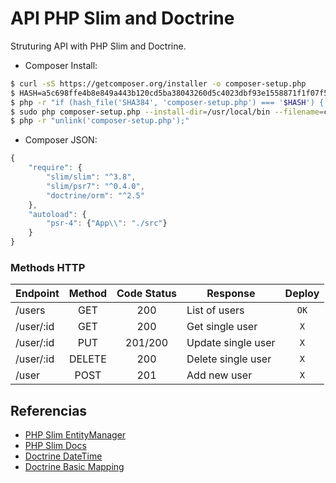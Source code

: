 # API PHP Slim and Doctrine

Struturing API with PHP Slim and Doctrine.

* Composer Install:
```bash
$ curl -sS https://getcomposer.org/installer -o composer-setup.php
$ HASH=a5c698ffe4b8e849a443b120cd5ba38043260d5c4023dbf93e1558871f1f07f58274fc6f4c93bcfd858c6bd0775cd8d1
$ php -r "if (hash_file('SHA384', 'composer-setup.php') === '$HASH') { echo 'Installer verified'; } else { echo 'Installer corrupt'; unlink('composer-setup.php'); } echo PHP_EOL;"
$ sudo php composer-setup.php --install-dir=/usr/local/bin --filename=composer
$ php -r "unlink('composer-setup.php');"
```

* Composer JSON:
```javascript
{
    "require": {
        "slim/slim": "^3.8",
        "slim/psr7": "^0.4.0",
        "doctrine/orm": "^2.5"
    },
    "autoload": {
        "psr-4": {"App\\": "./src"}
    }
}
```

### Methods HTTP

| Endpoint | Method | Code Status | Response          | Deploy |  
|:---------|:------:|:-----------:|-------------------|:------:|
| /users   | GET    | 200         | List of users     | `OK`   |
| /user/:id| GET    | 200         | Get single user   | `X`    |
| /user/:id| PUT    | 201/200     | Update single user| `X`    |
| /user/:id| DELETE | 200         | Delete single user| `X`    |
| /user    | POST   | 201         | Add new user      | `X`    |


## Referencias

* [PHP Slim EntityManager](http://www.slimframework.com/docs/v3/cookbook/database-doctrine.html)
* [PHP Slim Docs](http://www.slimframework.com/docs/v3/tutorial/first-app.html)
* [Doctrine DateTime](https://www.doctrine-project.org/projects/doctrine-orm/en/2.6/cookbook/working-with-datetime.html#working-with-datetime-instances)
* [Doctrine Basic Mapping](https://www.doctrine-project.org/projects/doctrine-orm/en/2.6/reference/basic-mapping.html)